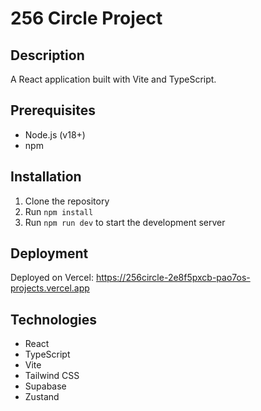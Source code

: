 # 256 Circle Project

## Description
A React application built with Vite and TypeScript.

## Prerequisites
- Node.js (v18+)
- npm

## Installation
1. Clone the repository
2. Run `npm install`
3. Run `npm run dev` to start the development server

## Deployment
Deployed on Vercel: https://256circle-2e8f5pxcb-pao7os-projects.vercel.app

## Technologies
- React
- TypeScript
- Vite
- Tailwind CSS
- Supabase
- Zustand
